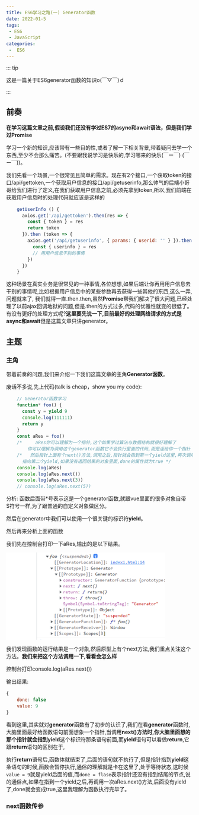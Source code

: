 ```yaml
---
title: ES6学习之路(一) Generator函数
date: 2022-01-5
tags:
 - ES6
 - JavaScript
categories:
 -  ES6
---
```


::: tip 

这是一篇关于ES6generator函数的知识o(￣▽￣)ｄ

:::

<!-- more -->

## 前奏

**在学习这篇文章之前,假设我们还没有学过ES7的async和await语法，但是我们学过Promise**

学习一个新的知识,应该带有一些目的性,或者了解一下相关背景,带着疑问去学一个东西,至少不会那么痛苦。(不要跟我说学习是快乐的,学习哪来的快乐(￣ー￣) (￣ー￣))。

我们先看一个场景,一个很常见且简单的需求。现在有2个接口,一个获取token的接口/api/gettoken,一个获取用户信息的接口/api/getuserinfo,那么帅气的后端小哥哥给我们进行了定义,在我们获取用户信息之前,必须先拿到token,所以,我们前端在获取用户信息时的处理代码就应该是这样的

```js
    getUserInfo () {
      axios.get('/api/gettoken').then(res => {
        const { token } = res
        return token
      }).then (token => {
        axios.get('/api/getuserinfo', { params: { userid: '' } }).then (res => {
          const { userinfo } = res
          // 用用户信息干别的事情
        })
      })
    }
```

这种场景在真实业务是很常见的一种事情,各位想想,如果后端让你再用用户信息去干别的事情呢,比如根据用户信息中的某些参数再去获得一些其他的东西,这么一弄,问题就来了, 我们就得一直.then.then,虽然**Promise**帮我们解决了很大问题,已经处理了以前ajax回调地狱的问题,但是.then的方式过多,代码的优雅性就变的很低了。有没有更好的处理方式呢?**这里要先说一下,目前最好的处理网络请求的方式是async和await**但是这篇文章只讲generator。



## 主题

### 主角

带着前奏的问题,我们来介绍一下我们这篇文章的主角**Generator函数**。

废话不多说,先上代码(talk is cheap，show you my code):

```js
    // Generator函数学习 
    function* foo() {
      const y = yield 9
      console.log(111111)
      return y
    }
    const aRes = foo()
    /*     aRes你可以理解为一个指针,这个如果学过算法与数据结构就很好理解了
        你可以理解为调用这个generator函数它不会执行里面的代码,而是返给你一个指针 */
    /*   然后指针上面有个next()方法,调用之后,指针就会指到第一个yield这里,再次调用它就会
      指向第二个yield,如果没有返回结果的对象里面,done的属性就为true */
    console.log(aRes)
    console.log(aRes.next())
    console.log(aRes.next(3))
    // console.log(aRes.next(5))
```

分析: 函数后面带*号表示这是一个generator函数,就跟vue里面的很多对象自带$符号一样,为了跟普通的自定义对象做区分。

然后在generator中我们可以使用一个很关键的标识符**yield**。

然后再来分析上面的函数

我们先在控制台打印一下aRes,输出的是以下结果。

<img src="../../../.vuepress/public/ES6/generator1.png" alt="加载失败" style="zoom: 80%;margin-right: 10%;float:none" align="left"/>

我们发现函数的运行结果是一个对象,然后原型上有个next方法,我们重点关注这个方法。**我们来把这个方法调用一下,看看会怎么样**

控制台打印console.log(aRes.next())

输出结果:

```js
{
    done: false
	value: 9
}
```

看到这里,其实就对**generator**函数有了初步的认识了,我们在看**generator**函数时,大脑里面最好给函数语句前面想象一个指针,当调用**next()**方法时,你大脑里面想的那个指针就会指到**yield**这个标识符那条语句前面,而**yield**语句可以看做**return**,它跟**return**语句的区别在于,

执行**return**语句后,函数体就结束了,后面的语句就不执行了,但是指针指到**yield**这条语句的时候,函数会暂停执行,通俗的理解就是卡在这里了,处于等待状态,这时候`value = 9`就是yield后面的值,而`done = flase`表示指针还没有指到结尾的节点,说的通俗点,如果在指到一个yield之后,再调用一次aRes.next()方法,后面没有yield了,done就会变成true,这里我理解为函数执行完毕了。

### next函数传参






